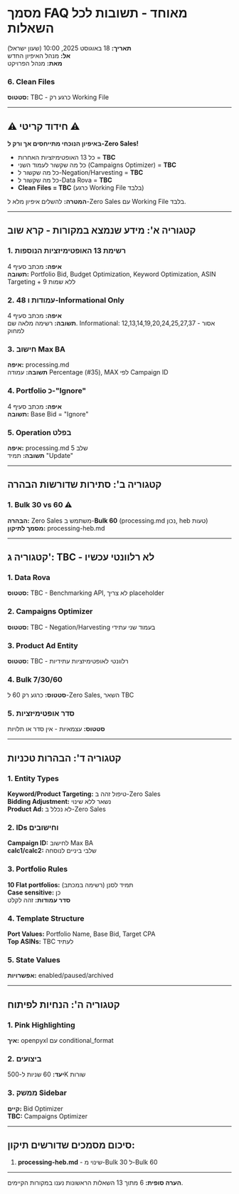 # מסמך FAQ מאוחד - תשובות לכל השאלות

**תאריך:** 18 באוגוסט 2025, 10:00 (שעון ישראל)  
**אל:** מנהל האיפיון החדש  
**מאת:** מנהל הפרויקט  

### 6. Clean Files
**סטטוס:** TBC - כרגע רק Working File

---

## ⚠️ חידוד קריטי ⚠️
**באיפיון הנוכחי מתייחסים אך ורק ל-Zero Sales!**  
- כל 13 האופטימיזציות האחרות = **TBC**
- כל מה שקשור לעמוד השני (Campaigns Optimizer) = **TBC**  
- כל מה שקשור ל-Negation/Harvesting = **TBC**
- כל מה שקשור ל-Data Rova = **TBC**
- **Clean Files = TBC** (כרגע Working File בלבד)

**המטרה:** להשלים איפיון מלא ל-Zero Sales עם Working File בלבד.

---

## קטגוריה א': מידע שנמצא במקורות - קרא שוב

### 1. רשימת 13 האופטימיזציות הנוספות
**איפה:** מכתב סעיף 4  
**תשובה:** Portfolio Bid, Budget Optimization, Keyword Optimization, ASIN Targeting + 9 ללא שמות

### 2. 48 עמודות ו-Informational Only
**איפה:** מכתב סעיף 4  
**תשובה:** רשימה מלאה שם. Informational: 12,13,14,19,20,24,25,27,37 - אסור למחוק

### 3. חישוב Max BA
**איפה:** processing.md  
**תשובה:** עמודה Percentage (#35), MAX לפי Campaign ID

### 4. Portfolio כ-"Ignore"
**איפה:** מכתב סעיף 4  
**תשובה:** Base Bid = "Ignore"

### 5. Operation בפלט
**איפה:** processing.md שלב 5  
**תשובה:** תמיד "Update"

---

## קטגוריה ב': סתירות שדורשות הבהרה

### 1. Bulk 30 vs 60 ⚠️
**הבהרה:** Zero Sales משתמש ב-**Bulk 60** (processing.md נכון, heb טעות)  
**מסמך לתיקון:** processing-heb.md

---

## קטגוריה ג': TBC - לא רלוונטי עכשיו

### 1. Data Rova
**סטטוס:** TBC - Benchmarking API, לא צריך placeholder

### 2. Campaigns Optimizer
**סטטוס:** TBC - Negation/Harvesting בעמוד שני עתידי

### 3. Product Ad Entity
**סטטוס:** TBC - רלוונטי לאופטימיזציות עתידיות

### 4. Bulk 7/30/60
**סטטוס:** כרגע רק 60 ל-Zero Sales, השאר TBC

### 5. סדר אופטימיזציות
**סטטוס:** עצמאיות - אין סדר או תלויות

---

## קטגוריה ד': הבהרות טכניות

### 1. Entity Types
**Keyword/Product Targeting:** טיפול זהה ב-Zero Sales  
**Bidding Adjustment:** נשאר ללא שינוי  
**Product Ad:** לא נכלל ב-Zero Sales

### 2. IDs וחישובים
**Campaign ID:** לחישוב Max BA  
**calc1/calc2:** שלבי ביניים לנוסחה

### 3. Portfolio Rules
**10 Flat portfolios:** תמיד לסנן (רשימה במכתב)  
**Case sensitive:** כן  
**סדר עמודות:** זהה לקלט

### 4. Template Structure
**Port Values:** Portfolio Name, Base Bid, Target CPA  
**Top ASINs:** TBC לעתיד

### 5. State Values
**אפשרויות:** enabled/paused/archived

---

## קטגוריה ה': הנחיות לפיתוח

### 1. Pink Highlighting
**איך:** openpyxl עם conditional_format

### 2. ביצועים
**יעד:** 60 שניות ל-500K שורות

### 3. ממשק Sidebar
**קיים:** Bid Optimizer  
**TBC:** Campaigns Optimizer

---

## סיכום מסמכים שדורשים תיקון:

1. **processing-heb.md** - שינוי מ-Bulk 30 ל-Bulk 60

---

**הערה סופית:** 6 מתוך 13 השאלות הראשונות נענו במקורות הקיימים.